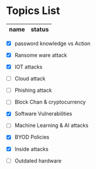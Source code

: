 # Topics List
name | status
---| ----
- [x] password knowledge vs Action  
- [x] Ransome ware attack  
- [x] IOT attacks    
- [ ] Cloud attack  
- [ ] Phishing attack 
- [ ] Block Chan & cryptocurrency
- [x] Software Vulnerabilities
- [ ] Machine Learning & AI attacks 
- [x] BYOD Policies  
- [x] Inside attacks 
- [ ] Outdated hardware 



